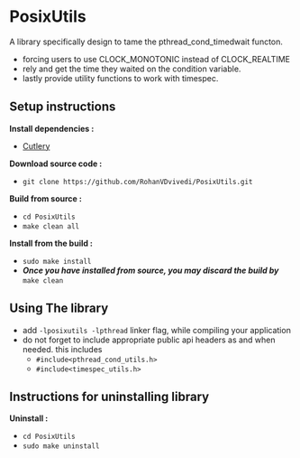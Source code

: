 # PosixUtils
A library specifically design to tame the pthread_cond_timedwait functon.
 * forcing users to use CLOCK_MONOTONIC instead of CLOCK_REALTIME
 * rely and get the time they waited on the condition variable.
 * lastly provide utility functions to work with timespec.

## Setup instructions
**Install dependencies :**
 * [Cutlery](https://github.com/RohanVDvivedi/Cutlery)

**Download source code :**
 * `git clone https://github.com/RohanVDvivedi/PosixUtils.git`

**Build from source :**
 * `cd PosixUtils`
 * `make clean all`

**Install from the build :**
 * `sudo make install`
 * ***Once you have installed from source, you may discard the build by*** `make clean`

## Using The library
 * add `-lposixutils -lpthread` linker flag, while compiling your application
 * do not forget to include appropriate public api headers as and when needed. this includes
   * `#include<pthread_cond_utils.h>`
   * `#include<timespec_utils.h>`

## Instructions for uninstalling library

**Uninstall :**
 * `cd PosixUtils`
 * `sudo make uninstall`
